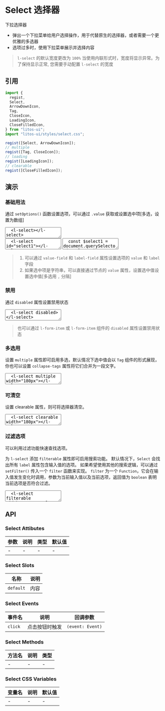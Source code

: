 # Select 选择器

下拉选择器

- 弹出一个下拉菜单给用户选择操作，用于代替原生的选择器，或者需要一个更优雅的多选器
- 选项过多时，使用下拉菜单展示并选择内容

> `l-select` 的默认宽度更改为 `100%` 当使用内联形式时，宽度将显示异常。为了保持显示正常, 您需要手动配置 `l-select` 的宽度

## 引用

```js
import {
  regist,
  Select,
  ArrowDownIcon,
  Tag,
  CloseIcon,
  LoadingIcon,
  CloseFilledIcon,
} from "litos-ui";
import "litos-ui/styles/select.css";

regist([Select, ArrowDownIcon]);
// multiple
regist([Tag, CloseIcon]);
// loading
regist([LoadingIcon]);
// clearable
regist([CloseFilledIcon]);
```

## 演示

<script setup>
  import { $, iterate } from 'ph-utils/dom';
  import { onMounted, onUnmounted, nextTick } from 'vue';
  const fruits = ["苹果", "香蕉", "橙子", "葡萄", "柠檬", "草莓", "樱桃", "芒果", "猕猴桃", "杨梅", "菠萝", "西瓜", "哈密瓜", "桃子", "梨", "柿子", "榴莲", "椰子", "龙眼", "荔枝"];
  const options = fruits.map((item, i) => { return { value: i, label: item } });

  let $selects;

  onMounted(() => {
    if (!import.meta.env.SSR) {
      nextTick(() => {
        $selects = $('l-select');
        if ($selects && $selects.length > 0) {
          iterate($selects, (el) => {
            el.setOptions(options);
          });
          $selects[0].value = 0;
        }
      });
    }
  });

  onUnmounted(() => {
    $selects = null;
  });
</script>

### 基础用法

通过 `setOptions()` 函数设置选项，可以通过 `.value` 获取或设置选中项[多选，设置为数组]

<ClientOnly>
<l-code-preview>
<textarea lang="html">
  <l-select></l-select>
</textarea>
<div class="source">
<textarea lang="html">
  <l-select id="select1"></l-select>
</textarea>
<textarea lang="js">
  const $select1 = document.querySelector('#select1');
  $select1.setOptions([{value:0,label:'苹果'}, {value:1,label:'香蕉'}]);
  // 多选 $select1.value = [0, 1];
  $select1.value = 0;
</textarea>
</div>
</l-code-preview>
</ClientOnly>

> 1. 可以通过 `value-field` 和 `label-field` 属性设置选项的 `value` 和 `label` 字段
> 2. 如果选中项是字符串，可以直接通过节点的 `value` 属性，设置选中值设置选中值[多选用 `,` 分隔]

### 禁用

通过 `disabled` 属性设置禁用状态

<ClientOnly>
<l-code-preview>
<textarea lang="html">
  <l-select disabled></l-select>
</textarea>
</l-code-preview>
</ClientOnly>

> 也可以通过 `l-form-item` 或 `l-form-item` 组件的 `disabled` 属性设置禁用状态

### 多选用

设置 `multiple` 属性即可启用多选，默认情况下选中值会以 `Tag` 组件的形式展现， 你也可以设置 `collapse-tags` 属性将它们合并为一段文字。

<ClientOnly>
<l-code-preview>
<textarea lang="html">
  <l-select multiple width="180px"></l-select>
  <l-select multiple collapse-tags width="180px"></l-select>
</textarea>
</l-code-preview>
</ClientOnly>

### 可清空

设置 clearable 属性，则可将选择器清空。

<ClientOnly>
<l-code-preview>
<textarea lang="html">
  <l-select clearable width="180px"></l-select>
  <l-select multiple collapse-tags clearable width="180px"></l-select>
</textarea>
</l-code-preview>
</ClientOnly>

### 过滤选项

可以利用过滤功能快速查找选项。

为 `l-select` 添加 `filterable` 属性即可启用搜索功能。 默认情况下，`Select` 会找出所有 `label` 属性包含输入值的选项。 如果希望使用其他的搜索逻辑，可以通过 `setFilter()` 传入一个 `filter` 函数来实现。 `filter` 为一个 `Function`，它会在输入值发生变化时调用，参数为当前输入值以及当前选项，返回值为 `boolean` 表明当前选项是否符合过滤。

<ClientOnly>
<l-code-preview>
<textarea lang="html">
  <l-select filterable width="180px"></l-select>
  <l-select multiple filterable ></l-select>
</textarea>
</l-code-preview>
</ClientOnly>

## API

### Select Attibutes

<!-- prettier-ignore -->
| 参数 | 说明 | 类型 | 默认值 |
| --- | --- | --- | --- |
| - | - | - | - |

### Select Slots

<!-- prettier-ignore -->
| 名称 | 说明 |
| --- | --- |
| `default` | 内容 |

### Select Events

<!-- prettier-ignore -->
| 事件名 | 说明 | 回调参数 |
| --- | --- | --- |
| `click` | 点击按钮时触发 | `(event: Event)` |

### Select Methods

<!-- prettier-ignore -->
| 方法名 | 说明 | 类型 |
| --- | --- | --- |
| - | - | - |

### Select CSS Variables

<!-- prettier-ignore -->
| 变量名 | 说明 | 默认值 |
| --- | --- | --- |
| - | - | - |
